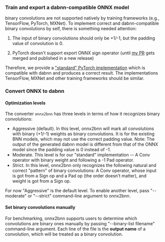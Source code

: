 ### Train and export a dabnn-compatible ONNX model

binary convolutions are not supported natively by training frameworks (e.g., TensorFlow, PyTorch, MXNet). To implement correct and dabnn-compatible binary convolutions by self, there is something needed attention:

1. The input of binary convolutions should only be +1/-1, but the padding value of convolution is 0.

2. PyTorch doesn't support export ONNX sign operator (until [my PR](https://github.com/pytorch/pytorch/pull/20470) gets merged and published in a new release)

Therefore, we provide a ["standard" PyTorch implementation](https://gist.github.com/daquexian/7db1e7f1e0a92ab13ac1ad028233a9eb) which is compatible with dabnn and produces a correct result. The implementations TensorFlow, MXNet and other training frameworks should be similar. 

### Convert ONNX to dabnn

#### Optimization levels

The converter `onnx2bnn` has three levels in terms of how it recognizes binary convolutions:

* Aggressive (default). In this level, onnx2bnn will mark all convolutions with binary (+1/-1) weights as binary convolutions. It is for the existing BNN models, which may not use the correct padding value. Note: The output of the generated dabnn model is different from that of the ONNX model since the padding value is 0 instead of -1.
* Moderate. This level is for our "standard" implementation -- A Conv operator with binary weight and following a -1 Pad operator.
* Strict. In this level, onnx2bnn only recognizes the following natural and correct "pattern" of binary convolutions: A Conv operator, whose input is got from a Sign op and a Pad op (the order doesn't matter), and weight is got from a Sign op.

For now "Aggressive" is the default level. To enable another level, pass "--moderate" or "--strict" command-line argument to onnx2bnn.

#### Set binary convolutions manually

For benchmarking, onnx2bnn supports users to determine which convolutions are binary ones manually by passing "--binary-list filename" command-line argument. Each line of the file is the **output name** of a convolution, which will be treated as a binary convolution.
